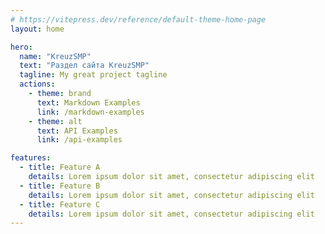 ```yaml
---
# https://vitepress.dev/reference/default-theme-home-page
layout: home

hero:
  name: "KreuzSMP"
  text: "Раздел сайта KreuzSMP"
  tagline: My great project tagline
  actions:
    - theme: brand
      text: Markdown Examples
      link: /markdown-examples
    - theme: alt
      text: API Examples
      link: /api-examples

features:
  - title: Feature A
    details: Lorem ipsum dolor sit amet, consectetur adipiscing elit
  - title: Feature B
    details: Lorem ipsum dolor sit amet, consectetur adipiscing elit
  - title: Feature C
    details: Lorem ipsum dolor sit amet, consectetur adipiscing elit
---
```


